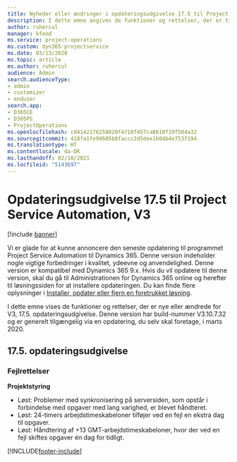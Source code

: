 ```yaml
---
title: Nyheder eller ændringer i opdateringsudgivelse 17.5 til Project Service Automation, hotfix V3
description: I dette emne angives de funktioner og rettelser, der er tilgængelige til Project Service Automation, opdateringsudgivelse 17.5, V3.
author: ruhercul
manager: kfend
ms.service: project-operations
ms.custom: dyn365-projectservice
ms.date: 03/13/2020
ms.topic: article
ms.author: ruhercul
audience: Admin
search.audienceType:
- admin
- customizer
- enduser
search.app:
- D365CE
- D365PS
- ProjectOperations
ms.openlocfilehash: cd4142176258820f4718f457ca8610f19f584a32
ms.sourcegitcommit: 418fa1fe9d605b8faccc2d5dee1b04b4e753f194
ms.translationtype: HT
ms.contentlocale: da-DK
ms.lasthandoff: 02/10/2021
ms.locfileid: "5143697"
---
```

# <a name="project-service-automation-update-release-175-v3"></a>Opdateringsudgivelse 17.5 til Project Service Automation, V3

[!include [banner](../includes/psa-now-project-operations.md)]

Vi er glade for at kunne annoncere den seneste opdatering til programmet Project Service Automation til Dynamics 365. Denne version indeholder nogle vigtige forbedringer i kvalitet, ydeevne og anvendelighed.  Denne version er kompatibel med Dynamics 365 9.x. Hvis du vil opdatere til denne version, skal du gå til Administrationen for Dynamics 365 online og herefter til løsningssiden for at installere opdateringen. Du kan finde flere oplysninger i [Installer, opdater eller fjern en foretrukket løsning](https://docs.microsoft.com/power-platform/admin/install-remove-preferred-solution).

I dette emne vises de funktioner og rettelser, der er nye eller ændrede for V3, 17.5. opdateringsudgivelse. Denne version har build-nummer V3.10.7.32 og er generelt tilgængelig via en opdatering, du selv skal foretage, i marts 2020.


## <a name="update-release-175"></a>17.5. opdateringsudgivelse

### <a name="bug-fixes"></a>Fejlrettelser


**Projektstyring**

- Løst: Problemer med synkronisering på serversiden, som opstår i forbindelse med opgaver med lang varighed, er blevet håndteret.
- Løst: 24-timers arbejdstimeskabeloner tilføjer ved en fejl en ekstra dag til opgaver.
- Løst: Håndtering af +13 GMT-arbejdstimeskabeloner, hvor der ved en fejl skiftes opgaver én dag for tidligt.



[!INCLUDE[footer-include](../includes/footer-banner.md)]